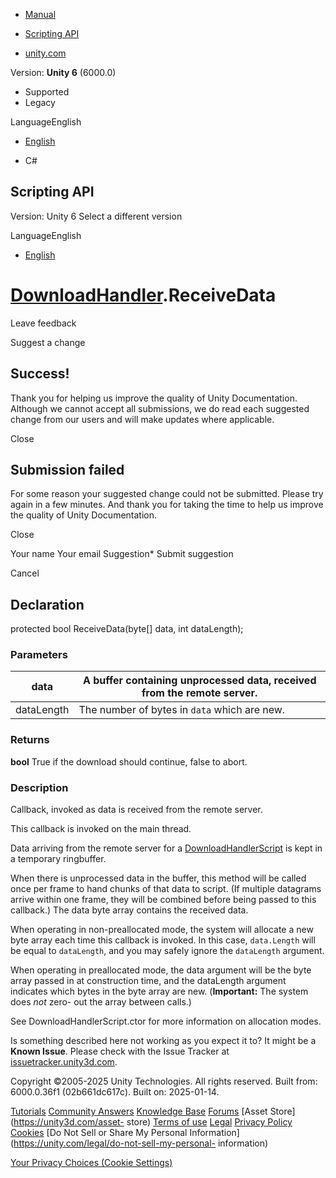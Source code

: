 [ ]()

  * [Manual](../Manual/index.html)
  * [Scripting API](../ScriptReference/index.html)

  * [unity.com](https://unity.com/)

Version: **Unity 6** (6000.0)

  * Supported
  * Legacy

LanguageEnglish

  * [English]()

  * C#

[ ](https://docs.unity3d.com)

## Scripting API

Version: Unity 6 Select a different version

LanguageEnglish

  * [English]()

#  [DownloadHandler](Networking.DownloadHandler.html).ReceiveData

Leave feedback

Suggest a change

## Success!

Thank you for helping us improve the quality of Unity Documentation. Although
we cannot accept all submissions, we do read each suggested change from our
users and will make updates where applicable.

Close

## Submission failed

For some reason your suggested change could not be submitted. Please <a>try
again</a> in a few minutes. And thank you for taking the time to help us
improve the quality of Unity Documentation.

Close

Your name Your email Suggestion* Submit suggestion

Cancel

[ ]()

## Declaration

protected bool ReceiveData(byte[] data, int dataLength);

### Parameters

data | A buffer containing unprocessed data, received from the remote server.  
---|---  
dataLength | The number of bytes in `data` which are new.  
  
### Returns

**bool** True if the download should continue, false to abort.

### Description

Callback, invoked as data is received from the remote server.

This callback is invoked on the main thread.  
  
Data arriving from the remote server for a
[DownloadHandlerScript](Networking.DownloadHandlerScript.html) is kept in a
temporary ringbuffer.  
  
When there is unprocessed data in the buffer, this method will be called once
per frame to hand chunks of that data to script. (If multiple datagrams arrive
within one frame, they will be combined before being passed to this callback.)
The data byte array contains the received data.  
  
When operating in non-preallocated mode, the system will allocate a new byte
array each time this callback is invoked. In this case, `data.Length` will be
equal to `dataLength`, and you may safely ignore the `dataLength` argument.  
  
When operating in preallocated mode, the data argument will be the byte array
passed in at construction time, and the dataLength argument indicates which
bytes in the byte array are new. (**Important:** The system does _not_ zero-
out the array between calls.)  
  
See DownloadHandlerScript.ctor for more information on allocation modes.

Is something described here not working as you expect it to? It might be a
**Known Issue**. Please check with the Issue Tracker at
[issuetracker.unity3d.com](https://issuetracker.unity3d.com).

Copyright ©2005-2025 Unity Technologies. All rights reserved. Built from:
6000.0.36f1 (02b661dc617c). Built on: 2025-01-14.

[Tutorials](https://unity3d.com/learn) [Community
Answers](https://answers.unity3d.com) [Knowledge
Base](https://support.unity3d.com/hc/en-us)
[Forums](https://forum.unity3d.com) [Asset Store](https://unity3d.com/asset-
store) [Terms of use](https://docs.unity3d.com/Manual/TermsOfUse.html)
[Legal](https://unity.com/legal) [Privacy
Policy](https://unity.com/legal/privacy-policy)
[Cookies](https://unity.com/legal/cookie-policy) [Do Not Sell or Share My
Personal Information](https://unity.com/legal/do-not-sell-my-personal-
information)

[Your Privacy Choices (Cookie Settings)](javascript:void\(0\);)

